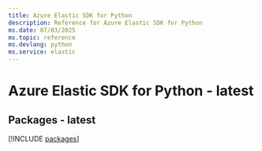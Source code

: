 ```yaml
---
title: Azure Elastic SDK for Python
description: Reference for Azure Elastic SDK for Python
ms.date: 07/03/2025
ms.topic: reference
ms.devlang: python
ms.service: elastic
---
```

# Azure Elastic SDK for Python - latest
## Packages - latest
[!INCLUDE [packages](elastic-index.md)]